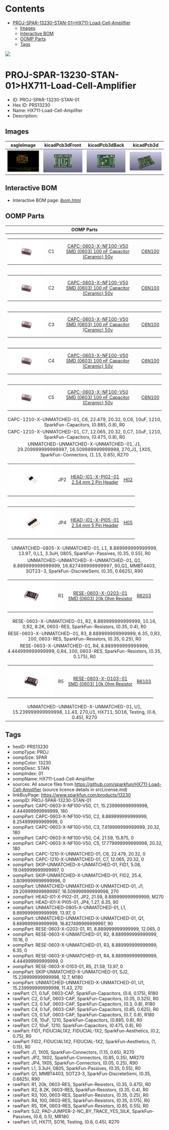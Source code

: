 



Contents
========

* [PROJ-SPAR-13230-STAN-01>HX711-Load-Cell-Amplifier](#proj-spar-13230-stan-01hx711-load-cell-amplifier)
	* [Images](#images)
	* [Interactive BOM](#interactive-bom)
	* [OOMP Parts](#oomp-parts)
	* [Tags](#tags)
  
![][im]
# PROJ-SPAR-13230-STAN-01>HX711-Load-Cell-Amplifier

- ID: PROJ-SPAR-13230-STAN-01
- Hex ID: PRS13230
- Name: HX711-Load-Cell-Amplifier
- Description: 

## Images
  
  

|eagleImage|kicadPcb3dFront|kicadPcb3dBack|kicadPcb3d|
| :---: | :---: | :---: | :---: |
|[![eagleImage](eagleImage_140.png)](eagleImage_600.png)|[![kicadPcb3dFront](kicadPcb3dFront_140.png)](kicadPcb3dFront_600.png)|[![kicadPcb3dBack](kicadPcb3dBack_140.png)](kicadPcb3dBack_600.png)|[![kicadPcb3d](kicadPcb3d_140.png)](kicadPcb3d_600.png)|

## Interactive BOM

- Interactive BOM page: [ibom.html](kicad/bom/ibom.html)

## OOMP Parts
  

|OOMP Parts|
| :---: |
|<table><tr><td>![CAPC-0603-X-NF100-V50](https://raw.githubusercontent.com/oomlout/oomlout_OOMP_parts/main/CAPC-0603-X-NF100-V50/image_140.jpg)</td><td> C1</td><td>[CAPC-0603-X-NF100-V50<br>SMD (0603) 100 nF Capacitor (Ceramic) 50v](https://github.com/oomlout/oomlout_OOMP_parts/tree/main/CAPC-0603-X-NF100-V50/)</td><td>[C6N100](https://github.com/oomlout/oomlout_OOMP_parts/tree/main/CAPC-0603-X-NF100-V50/)</td></tr></table>|
|<table><tr><td>![CAPC-0603-X-NF100-V50](https://raw.githubusercontent.com/oomlout/oomlout_OOMP_parts/main/CAPC-0603-X-NF100-V50/image_140.jpg)</td><td> C2</td><td>[CAPC-0603-X-NF100-V50<br>SMD (0603) 100 nF Capacitor (Ceramic) 50v](https://github.com/oomlout/oomlout_OOMP_parts/tree/main/CAPC-0603-X-NF100-V50/)</td><td>[C6N100](https://github.com/oomlout/oomlout_OOMP_parts/tree/main/CAPC-0603-X-NF100-V50/)</td></tr></table>|
|<table><tr><td>![CAPC-0603-X-NF100-V50](https://raw.githubusercontent.com/oomlout/oomlout_OOMP_parts/main/CAPC-0603-X-NF100-V50/image_140.jpg)</td><td> C3</td><td>[CAPC-0603-X-NF100-V50<br>SMD (0603) 100 nF Capacitor (Ceramic) 50v](https://github.com/oomlout/oomlout_OOMP_parts/tree/main/CAPC-0603-X-NF100-V50/)</td><td>[C6N100](https://github.com/oomlout/oomlout_OOMP_parts/tree/main/CAPC-0603-X-NF100-V50/)</td></tr></table>|
|<table><tr><td>![CAPC-0603-X-NF100-V50](https://raw.githubusercontent.com/oomlout/oomlout_OOMP_parts/main/CAPC-0603-X-NF100-V50/image_140.jpg)</td><td> C4</td><td>[CAPC-0603-X-NF100-V50<br>SMD (0603) 100 nF Capacitor (Ceramic) 50v](https://github.com/oomlout/oomlout_OOMP_parts/tree/main/CAPC-0603-X-NF100-V50/)</td><td>[C6N100](https://github.com/oomlout/oomlout_OOMP_parts/tree/main/CAPC-0603-X-NF100-V50/)</td></tr></table>|
|<table><tr><td>![CAPC-0603-X-NF100-V50](https://raw.githubusercontent.com/oomlout/oomlout_OOMP_parts/main/CAPC-0603-X-NF100-V50/image_140.jpg)</td><td> C5</td><td>[CAPC-0603-X-NF100-V50<br>SMD (0603) 100 nF Capacitor (Ceramic) 50v](https://github.com/oomlout/oomlout_OOMP_parts/tree/main/CAPC-0603-X-NF100-V50/)</td><td>[C6N100](https://github.com/oomlout/oomlout_OOMP_parts/tree/main/CAPC-0603-X-NF100-V50/)</td></tr></table>|
|CAPC-1210-X-UNMATCHED-01, C6, 22.479, 20.32, 0,C6, 10uF, 1210, SparkFun-Capacitors, (0.885, 0.8), R0|
|CAPC-1210-X-UNMATCHED-01, C7, 12.065, 20.32, 0,C7, 10uF, 1210, SparkFun-Capacitors, (0.475, 0.8), R0|
|UNMATCHED-UNMATCHED-X-UNMATCHED-01, J1, 29.209999999999997, 16.509999999999998, 270,J1, 1X05, SparkFun-Connectors, (1.15, 0.65), R270|
|<table><tr><td>![HEAD-I01-X-PI02-01](https://raw.githubusercontent.com/oomlout/oomlout_OOMP_parts/main/HEAD-I01-X-PI02-01/image_140.jpg)</td><td> JP2</td><td>[HEAD-I01-X-PI02-01<br>2.54 mm 2 Pin Header](https://github.com/oomlout/oomlout_OOMP_parts/tree/main/HEAD-I01-X-PI02-01/)</td><td>[H02](https://github.com/oomlout/oomlout_OOMP_parts/tree/main/HEAD-I01-X-PI02-01/)</td></tr></table>|
|<table><tr><td>![HEAD-I01-X-PI05-01](https://raw.githubusercontent.com/oomlout/oomlout_OOMP_parts/main/HEAD-I01-X-PI05-01/image_140.jpg)</td><td> JP4</td><td>[HEAD-I01-X-PI05-01<br>2.54 mm 5 Pin Header](https://github.com/oomlout/oomlout_OOMP_parts/tree/main/HEAD-I01-X-PI05-01/)</td><td>[H05](https://github.com/oomlout/oomlout_OOMP_parts/tree/main/HEAD-I01-X-PI05-01/)</td></tr></table>|
|UNMATCHED-0805-X-UNMATCHED-01, L1, 8.889999999999999, 13.97, 0,L1, 3.3uH, 0805, SparkFun-Passives, (0.35, 0.55), R0|
|UNMATCHED-UNMATCHED-X-UNMATCHED-01, Q1, 8.889999999999999, 16.827499999999997, 90,Q1, MMBT4403, SOT23-3, SparkFun-DiscreteSemi, (0.35, 0.6625), R90|
|<table><tr><td>![RESE-0603-X-O203-01](https://raw.githubusercontent.com/oomlout/oomlout_OOMP_parts/main/RESE-0603-X-O203-01/image_140.jpg)</td><td> R1</td><td>[RESE-0603-X-O203-01<br>SMD (0603) 20k Ohm Resistor](https://github.com/oomlout/oomlout_OOMP_parts/tree/main/RESE-0603-X-O203-01/)</td><td>[R6203](https://github.com/oomlout/oomlout_OOMP_parts/tree/main/RESE-0603-X-O203-01/)</td></tr></table>|
|RESE-0603-X-UNMATCHED-01, R2, 8.889999999999999, 10.16, 0,R2, 8.2K, 0603-RES, SparkFun-Resistors, (0.35, 0.4), R0|
|RESE-0603-X-UNMATCHED-01, R3, 8.889999999999999, 6.35, 0,R3, 100, 0603-RES, SparkFun-Resistors, (0.35, 0.25), R0|
|RESE-0603-X-UNMATCHED-01, R4, 8.889999999999999, 4.444999999999999, 0,R4, 100, 0603-RES, SparkFun-Resistors, (0.35, 0.175), R0|
|<table><tr><td>![RESE-0603-X-O103-01](https://raw.githubusercontent.com/oomlout/oomlout_OOMP_parts/main/RESE-0603-X-O103-01/image_140.jpg)</td><td> R5</td><td>[RESE-0603-X-O103-01<br>SMD (0603) 10k Ohm Resistor](https://github.com/oomlout/oomlout_OOMP_parts/tree/main/RESE-0603-X-O103-01/)</td><td>[R6103](https://github.com/oomlout/oomlout_OOMP_parts/tree/main/RESE-0603-X-O103-01/)</td></tr></table>|
|UNMATCHED-UNMATCHED-X-UNMATCHED-01, U1, 15.239999999999998, 11.43, 270,U1, HX711, SO16, Testing, (0.6, 0.45), R270|

## Tags

- hexID: PRS13230
- oompType: PROJ
- oompSize: SPAR
- oompColor: 13230
- oompDesc: STAN
- oompIndex: 01
- oompName: HX711-Load-Cell-Amplifier
- sources: All source files from https://github.com/sparkfun/HX711-Load-Cell-Amplifier (source licence details in srcLicense.md)
- linkBuyPage: https://www.sparkfun.com/products/13230
- oompID: PROJ-SPAR-13230-STAN-01
- oompPart: CAPC-0603-X-NF100-V50, C1, 15.239999999999998, 4.444999999999999, 180
- oompPart: CAPC-0603-X-NF100-V50, C2, 8.889999999999999, 8.254999999999999, 0
- oompPart: CAPC-0603-X-NF100-V50, C3, 7.619999999999999, 20.32, 180
- oompPart: CAPC-0603-X-NF100-V50, C4, 21.59, 15.875, 0
- oompPart: CAPC-0603-X-NF100-V50, C5, 17.779999999999998, 20.32, 180
- oompPart: CAPC-1210-X-UNMATCHED-01, C6, 22.479, 20.32, 0
- oompPart: CAPC-1210-X-UNMATCHED-01, C7, 12.065, 20.32, 0
- oompPart: SKIP-UNMATCHED-X-UNMATCHED-01, FID1, 5.08, 19.049999999999997, 0
- oompPart: SKIP-UNMATCHED-X-UNMATCHED-01, FID2, 25.4, 3.8099999999999996, 0
- oompPart: UNMATCHED-UNMATCHED-X-UNMATCHED-01, J1, 29.209999999999997, 16.509999999999998, 270
- oompPart: HEAD-I01-X-PI02-01, JP2, 21.59, 8.889999999999999, M270
- oompPart: HEAD-I01-X-PI05-01, JP4, 1.27, 6.35, 90
- oompPart: UNMATCHED-0805-X-UNMATCHED-01, L1, 8.889999999999999, 13.97, 0
- oompPart: UNMATCHED-UNMATCHED-X-UNMATCHED-01, Q1, 8.889999999999999, 16.827499999999997, 90
- oompPart: RESE-0603-X-O203-01, R1, 8.889999999999999, 12.065, 0
- oompPart: RESE-0603-X-UNMATCHED-01, R2, 8.889999999999999, 10.16, 0
- oompPart: RESE-0603-X-UNMATCHED-01, R3, 8.889999999999999, 6.35, 0
- oompPart: RESE-0603-X-UNMATCHED-01, R4, 8.889999999999999, 4.444999999999999, 0
- oompPart: RESE-0603-X-O103-01, R5, 21.59, 13.97, 0
- oompPart: SKIP-UNMATCHED-X-UNMATCHED-01, SJ2, 15.239999999999998, 12.7, M180
- oompPart: UNMATCHED-UNMATCHED-X-UNMATCHED-01, U1, 15.239999999999998, 11.43, 270
- rawPart: C1, 0.1uF, 0603-CAP, SparkFun-Capacitors, (0.6, 0.175), R180
- rawPart: C2, 0.1uF, 0603-CAP, SparkFun-Capacitors, (0.35, 0.325), R0
- rawPart: C3, 0.1uF, 0603-CAP, SparkFun-Capacitors, (0.3, 0.8), R180
- rawPart: C4, 0.1uF, 0603-CAP, SparkFun-Capacitors, (0.85, 0.625), R0
- rawPart: C5, 0.1uF, 0603-CAP, SparkFun-Capacitors, (0.7, 0.8), R180
- rawPart: C6, 10uF, 1210, SparkFun-Capacitors, (0.885, 0.8), R0
- rawPart: C7, 10uF, 1210, SparkFun-Capacitors, (0.475, 0.8), R0
- rawPart: FID1, FIDUCIAL1X2, FIDUCIAL-1X2, SparkFun-Aesthetics, (0.2, 0.75), R0
- rawPart: FID2, FIDUCIAL1X2, FIDUCIAL-1X2, SparkFun-Aesthetics, (1, 0.15), R0
- rawPart: J1, 1X05, SparkFun-Connectors, (1.15, 0.65), R270
- rawPart: JP2, 1X02, SparkFun-Connectors, (0.85, 0.35), MR270
- rawPart: JP4, 1X05, SparkFun-Connectors, (0.05, 0.25), R90
- rawPart: L1, 3.3uH, 0805, SparkFun-Passives, (0.35, 0.55), R0
- rawPart: Q1, MMBT4403, SOT23-3, SparkFun-DiscreteSemi, (0.35, 0.6625), R90
- rawPart: R1, 20k, 0603-RES, SparkFun-Resistors, (0.35, 0.475), R0
- rawPart: R2, 8.2K, 0603-RES, SparkFun-Resistors, (0.35, 0.4), R0
- rawPart: R3, 100, 0603-RES, SparkFun-Resistors, (0.35, 0.25), R0
- rawPart: R4, 100, 0603-RES, SparkFun-Resistors, (0.35, 0.175), R0
- rawPart: R5, 10K, 0603-RES, SparkFun-Resistors, (0.85, 0.55), R0
- rawPart: SJ2, PAD-JUMPER-2-NC_BY_TRACE_YES_SILK, SparkFun-Passives, (0.6, 0.5), MR180
- rawPart: U1, HX711, SO16, Testing, (0.6, 0.45), R270



[im]: kicadPcb3d_450.png
